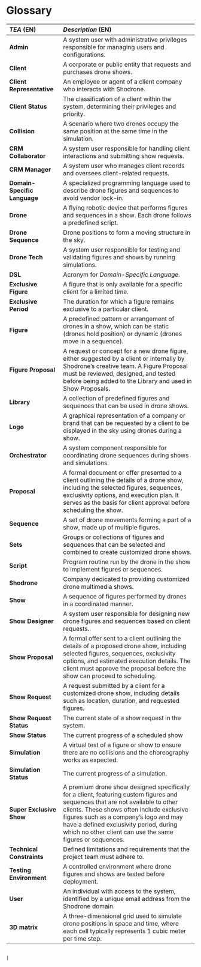 # Glossary

| **_TEA_** (EN)               | **_Description_** (EN)                                                                                                                                                                                                                                                                                                       |
|:-----------------------------|:-----------------------------------------------------------------------------------------------------------------------------------------------------------------------------------------------------------------------------------------------------------------------------------------------------------------------------|
| **Admin**                    | A system user with administrative privileges responsible for managing users and configurations.                                                                                                                                                                                                                              |
| **Client**                   | A corporate or public entity that requests and purchases drone shows.                                                                                                                                                                                                                                                        |
| **Client Representative**    | An employee or agent of a client company who interacts with Shodrone.                                                                                                                                                                                                                                                        |
| **Client Status**            | The classification of a client within the system, determining their privileges and priority.                                                                                                                                                                                                                                 |
| **Collision**                | A scenario where two drones occupy the same position at the same time in the simulation.                                                                                                                                                                                                                                     |
| **CRM Collaborator**         | A system user responsible for handling client interactions and submitting show requests.                                                                                                                                                                                                                                     |
| **CRM Manager**              | A system user who manages client records and oversees client-related requests.                                                                                                                                                                                                                                               |
| **Domain-Specific Language** | A specialized programming language used to describe drone figures and sequences to avoid vendor lock-in.                                                                                                                                                                                                                     |
| **Drone**                    | A flying robotic device that performs figures and sequences in a show. Each drone follows a predefined script.                                                                                                                                                                                                               |
| **Drone Sequence**           | Drone positions to form a moving structure in the sky.                                                                                                                                                                                                                                                                       |
| **Drone Tech**               | A system user responsible for testing and validating figures and shows by running simulations.                                                                                                                                                                                                                               |
| **DSL**                      | Acronym for _Domain-Specific Language_.                                                                                                                                                                                                                                                                                      |
| **Exclusive Figure**         | A figure that is only available for a specific client for a limited time.                                                                                                                                                                                                                                                    |
| **Exclusive Period**         | The duration for which a figure remains exclusive to a particular client.                                                                                                                                                                                                                                                    |
| **Figure**                   | A predefined pattern or arrangement of drones in a show, which can be static (drones hold position) or dynamic (drones move in a sequence).                                                                                                                                                                                  |
| **Figure Proposal**          | A request or concept for a new drone figure, either suggested by a client or internally by Shodrone’s creative team. A Figure Proposal must be reviewed, designed, and tested before being added to the Library and used in Show Proposals.                                                                                  |
| **Library**                  | A collection of predefined figures and sequences that can be used in drone shows.                                                                                                                                                                                                                                            |
| **Logo**                     | A graphical representation of a company or brand that can be requested by a client to be displayed in the sky using drones during a show.                                                                                                                                                                                    |
| **Orchestrator**             | A system component responsible for coordinating drone sequences during shows and simulations.                                                                                                                                                                                                                                |
| **Proposal**                 | A formal document or offer presented to a client outlining the details of a drone show, including the selected figures, sequences, exclusivity options, and execution plan. It serves as the basis for client approval before scheduling the show.                                                                           |
| **Sequence**                 | A set of drone movements forming a part of a show, made up of multiple figures.                                                                                                                                                                                                                                              |
| **Sets**                     | Groups or collections of figures and sequences that can be selected and combined to create customized drone shows.                                                                                                                                                                                                           |
| **Script**                   | Program routine run by the drone in the show to implement figures or sequences.                                                                                                                                                                                                                                              |
| **Shodrone**                 | Company dedicated to providing customized drone multimedia shows.                                                                                                                                                                                                                                                            |
| **Show**                     | A sequence of figures performed by drones in a coordinated manner.                                                                                                                                                                                                                                                           |
| **Show Designer**            | A system user responsible for designing new drone figures and sequences based on client requests.                                                                                                                                                                                                                            |
| **Show Proposal**            | A formal offer sent to a client outlining the details of a proposed drone show, including selected figures, sequences, exclusivity options, and estimated execution details. The client must approve the proposal before the show can proceed to scheduling.                                                                 |
| **Show Request**             | A request submitted by a client for a customized drone show, including details such as location, duration, and requested figures.                                                                                                                                                                                            |
| **Show Request Status**      | The current state of a show request in the system.                                                                                                                                                                                                                                                                           |
| **Show Status**              | The current progress of a scheduled show                                                                                                                                                                                                                                                                                     |
| **Simulation**               | A virtual test of a figure or show to ensure there are no collisions and the choreography works as expected.                                                                                                                                                                                                                 |
| **Simulation Status**        | The current progress of a simulation.                                                                                                                                                                                                                                                                                        |
| **Super Exclusive Show**     | A premium drone show designed specifically for a client, featuring custom figures and sequences that are not available to other clients. These shows often include exclusive figures such as a company’s logo and may have a defined exclusivity period, during which no other client can use the same figures or sequences. |
| **Technical Constraints**    | Defined limitations and requirements that the project team must adhere to.                                                                                                                                                                                                                                                   |
| **Testing Environment**      | A controlled environment where drone figures and shows are tested before deployment.                                                                                                                                                                                                                                         |
| **User**                     | An individual with access to the system, identified by a unique email address from the Shodrone domain.                                                                                                                                                                                                                      |
| **3D matrix**            | A three-dimensional grid used to simulate drone positions in space and time, where each cell typically represents 1 cubic meter per time step.|

                                                                                                                                                                                                                                                 |





	
 

	

